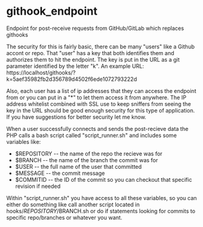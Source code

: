 githook_endpoint
================

Endpoint for post-receive requests from GitHub/GitLab which replaces githooks

The security for this is fairly basic, there can be many "users" like a Github accont or repo.
That "user" has a key that both identifies them and authorizes them to hit the endpoint.
The key is put in the URL as a git parameter identified by the letter "k".
An example URL:
https://localhost/githooks/?k=5aef35982fb2d356789d4502f6ede1072793222d

Also, each user has a list of ip addresses that they can access the endpoint from or you can put in a "*" to let them access it from anywhere.
The IP address whitelist combined with SSL use to keep sniffers from seeing the key in the URL should be good enough security for this type of application.  If you have suggestions for better security let me know.

When a user successfully connects and sends the post-recieve data the PHP calls a bash script called "script_runner.sh" and includes some variables like:
* $REPOSITORY -- the name of the repo the recieve was for
* $BRANCH -- the name of the branch the commit was for
* $USER -- the full name of the user that committed
* $MESSAGE -- the commit message
* $COMMITID -- the ID of the commit so you can checkout that specific revision if needed

Within "script_runner.sh" you have access to all these variables, so you can either do something like call another script located in hooks/$REPOSITORY/$BRANCH.sh or do if statements looking for commits to specific repo/branches or whatever you want.